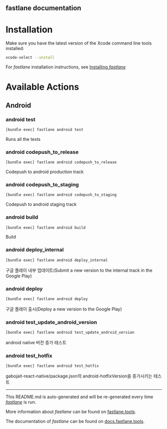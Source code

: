 fastlane documentation
----

# Installation

Make sure you have the latest version of the Xcode command line tools installed:

```sh
xcode-select --install
```

For _fastlane_ installation instructions, see [Installing _fastlane_](https://docs.fastlane.tools/#installing-fastlane)

# Available Actions

## Android

### android test

```sh
[bundle exec] fastlane android test
```

Runs all the tests

### android codepush_to_release

```sh
[bundle exec] fastlane android codepush_to_release
```

Codepush to android production track

### android codepush_to_staging

```sh
[bundle exec] fastlane android codepush_to_staging
```

Codepush to android staging track 

### android build

```sh
[bundle exec] fastlane android build
```

Build

### android deploy_internal

```sh
[bundle exec] fastlane android deploy_internal
```

구글 플레이 내부 업데이트(Submit a new version to the internal track in the Google Play)

### android deploy

```sh
[bundle exec] fastlane android deploy
```

구글 플레이 출시(Deploy a new version to the Google Play)

### android test_update_android_version

```sh
[bundle exec] fastlane android test_update_android_version
```

android native 버전 증가 테스트

### android test_hotfix

```sh
[bundle exec] fastlane android test_hotfix
```

gabojait-react-native/package.json의 android-hotfixVersion을 증가시키는 테스트

----

This README.md is auto-generated and will be re-generated every time [_fastlane_](https://fastlane.tools) is run.

More information about _fastlane_ can be found on [fastlane.tools](https://fastlane.tools).

The documentation of _fastlane_ can be found on [docs.fastlane.tools](https://docs.fastlane.tools).
